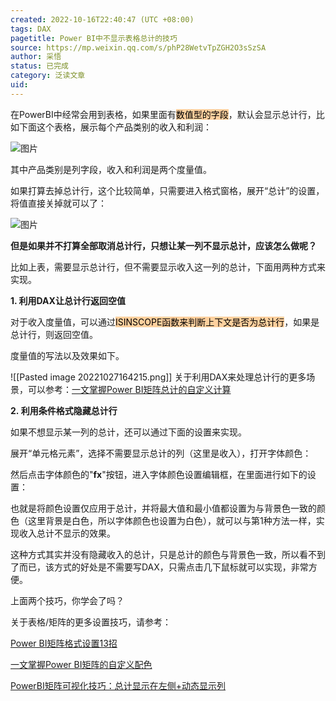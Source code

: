 ```yaml
---
created: 2022-10-16T22:40:47 (UTC +08:00)
tags: DAX 
pagetitle: Power BI中不显示表格总计的技巧
source: https://mp.weixin.qq.com/s/phP28WetvTpZGH2O3sSzSA
author: 采悟
status: 已完成 
category: 泛读文章
uid: 
---
```


在PowerBI中经常会用到表格，如果里面有<mark style="background: #FFB86CA6;">数值型的字段</mark>，默认会显示总计行，比如下面这个表格，展示每个产品类别的收入和利润：

![图片](https://mmbiz.qpic.cn/mmbiz_png/aHEbZtANQJOna3LZzcEpp19wiaIJrARcpMngxGqw8yyHyic6PJfVgho5Q4fkf6WjsOkOE7sFZQZ24TTKUOeia7LlA/640?wx_fmt=png&wxfrom=5&wx_lazy=1&wx_co=1)

其中产品类别是列字段，收入和利润是两个度量值。

如果打算去掉总计行，这个比较简单，只需要进入格式窗格，展开“总计”的设置，将值直接关掉就可以了：  

![图片](https://mmbiz.qpic.cn/mmbiz_png/aHEbZtANQJOna3LZzcEpp19wiaIJrARcpTr4QacDsCAGSNQicpR2jWJah3aibOZObks2Uv95mfg0dFLUvYZ2tHyTQ/640?wx_fmt=png&wxfrom=5&wx_lazy=1&wx_co=1)

**但是如果并不打算全部取消总计行，只想让某一列不显示总计，应该怎么做呢？**

比如上表，需要显示总计行，但不需要显示收入这一列的总计，下面用两种方式来实现。  

**1\. 利用DAX让总计行返回空值**

对于收入度量值，可以通过<mark style="background: #FFB86CA6;">ISINSCOPE函数来判断上下文是否为总计行</mark>，如果是总计行，则返回空值。

度量值的写法以及效果如下。

![[Pasted image 20221027164215.png]]
关于利用DAX来处理总计行的更多场景，可以参考：[一文掌握Power BI矩阵总计的自定义计算](http://mp.weixin.qq.com/s?__biz=MzA4MzQwMjY4MA==&mid=2484078406&idx=1&sn=3f64d35e34d0f9cd0d5483ee46bf124a&chksm=8e13ad91b9642487e4c2e64af7c944c76ef506eab1a9ecb731173a3cbfbf57b46da9c2cd855e&scene=21#wechat_redirect) 

**2. 利用条件格式隐藏总计行**

如果不想显示某一列的总计，还可以通过下面的设置来实现。  

展开“单元格元素”，选择不需要显示总计的列（这里是收入），打开字体颜色：

然后点击字体颜色的"**fx**"按钮，进入字体颜色设置编辑框，在里面进行如下的设置：

也就是将颜色设置仅应用于总计，并将最大值和最小值都设置为与背景色一致的颜色（这里背景是白色，所以字体颜色也设置为白色），就可以与第1种方法一样，实现收入总计不显示的效果。

这种方式其实并没有隐藏收入的总计，只是总计的颜色与背景色一致，所以看不到了而已，该方式的好处是不需要写DAX，只需点击几下鼠标就可以实现，非常方便。

上面两个技巧，你学会了吗？

关于表格/矩阵的更多设置技巧，请参考：  

[Power BI矩阵格式设置13招](http://mp.weixin.qq.com/s?__biz=MzA4MzQwMjY4MA==&mid=2484071983&idx=1&sn=3fd379f7bf88141747ac9a09dc4273b7&chksm=8e0c44f8b97bcdee4cb068fd1e47e033629cf0734dd29c8341746d449372068dbb4e6d298cba&scene=21#wechat_redirect)  

[一文掌握Power BI矩阵的自定义配色](http://mp.weixin.qq.com/s?__biz=MzA4MzQwMjY4MA==&mid=2484078467&idx=1&sn=ad4e9834b50b19df4b0d79d156dfe0b3&chksm=8e13ad54b964244279a717fb8ddaa704cc3b5a1bf6f63fb377dd1f2d7c97f4c868b14d7799c5&scene=21#wechat_redirect)  

[PowerBI矩阵可视化技巧：总计显示在左侧+动态显示列](http://mp.weixin.qq.com/s?__biz=MzA4MzQwMjY4MA==&mid=2484079444&idx=1&sn=ad080b098e66a4ce4e2c6183cc4c93c4&chksm=8e13a183b964289558908f8238eb17ee3dc050084242d39c32d7de7a5d28098861e11c8fe0c8&scene=21#wechat_redirect)  
